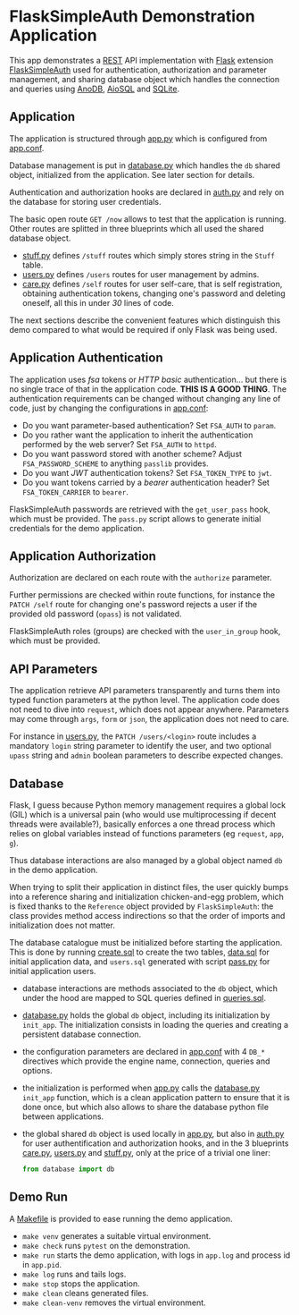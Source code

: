 # FlaskSimpleAuth Demonstration Application

This app demonstrates a [REST](https://en.wikipedia.org/wiki/Representational_state_transfer)
API implementation with [Flask](https://palletsprojects.com/p/flask/) extension
[FlaskSimpleAuth](https://pypi.org/project/FlaskSimpleAuth/) used for authentication,
authorization and parameter management, and sharing database object which handles the
connection and queries using [AnoDB](https://pypi.org/project/anodb/),
[AioSQL](https://pypi.org/project/aiosql/) and [SQLite](https://sqlite.org).

## Application

The application is structured through [app.py](app.py) which is configured from
[app.conf](app.conf).

Database management is put in [database.py](database.py) which handles the `db`
shared object, initialized from the application. See later section for details.

Authentication and authorization hooks are declared in [auth.py](auth.py)
and rely on the database for storing user credentials.

The basic open route `GET /now` allows to test that the application is running.
Other routes are splitted in three blueprints which all used the shared database
object.

 - [stuff.py](stuff.py) defines `/stuff` routes which simply stores string in the
   `Stuff` table.
 - [users.py](users.py) defines `/users` routes for user management by admins.
 - [care.py](care.py) defines `/self` routes for user self-care, that is
   self registration, obtaining authentication tokens, changing one's password
   and deleting oneself, all this in under *30* lines of code.

The next sections describe the convenient features which distinguish this
demo compared to what would be required if only Flask was being used.

## Application Authentication

The application uses *fsa* tokens or *HTTP basic* authentication… but there
is no single trace of that in the application code. **THIS IS A GOOD THING**.
The authentication requirements can be changed without changing any line
of code, just by changing the configurations in [app.conf](app.conf):

 - Do you want parameter-based authentication? Set `FSA_AUTH` to `param`.
 - Do you rather want the application to inherit the authentication performed
   by the web server? Set `FSA_AUTH` to `httpd`.
 - Do you want password stored with another scheme? Adjust `FSA_PASSWORD_SCHEME`
   to anything `passlib` provides.
 - Do you want *JWT* authentication tokens? Set `FSA_TOKEN_TYPE` to `jwt`.
 - Do you want tokens carried by a *bearer* authentication header?
   Set `FSA_TOKEN_CARRIER` to `bearer`.

FlaskSimpleAuth passwords are retrieved with the `get_user_pass` hook,
which must be provided.
The `pass.py` script allows to generate initial credentials for the
demo application.

## Application Authorization

Authorization are declared on each route with the `authorize` parameter.

Further permissions are checked within route functions, for instance
the `PATCH /self` route for changing one's password rejects a user if the
provided old password (`opass`) is not validated.

FlaskSimpleAuth roles (groups) are checked with the `user_in_group` hook,
which must be provided.

## API Parameters

The application retrieve API parameters transparently and turns them
into typed function parameters at the python level. The application code
does not need to dive into `request`, which does not appear anywhere.
Parameters may come through `args`, `form` or `json`, the application
does not need to care.

For instance in [users.py](users.py), the `PATCH /users/<login>` route
includes a mandatory `login` string parameter to identify the user, and two
optional `upass` string and `admin` boolean parameters to describe
expected changes.

## Database

Flask, I guess because Python memory management requires a global lock (GIL)
which is a universal pain (who would use multiprocessing if decent threads were
available?), basically enforces a one thread process which relies on global
variables instead of functions parameters (eg `request`, `app`, `g`).

Thus database interactions are also managed by a global object named `db` in
the demo application.

When trying to split their application in distinct files, the user quickly
bumps into a reference sharing and initialization chicken-and-egg problem,
which is fixed thanks to the `Reference` object provided by `FlaskSimpleAuth`:
the class provides method access indirections so that the order of imports
and initialization does not matter.

The database catalogue must be initialized before starting the application.
This is done by running [create.sql](create.sql) to create the two tables,
[data.sql](data.sql) for initial application data, and
`users.sql` generated with script [pass.py](pass.py)
for initial application users.

 - database interactions are methods associated to the `db` object, which
   under the hood are mapped to SQL queries defined in [queries.sql](queries.sql).
 - [database.py](database.py) holds the global `db` object, including its
   initialization by `init_app`. The initialization consists in loading the
   queries and creating a persistent database connection.
 - the configuration parameters are declared in [app.conf](app.conf) with 4 `DB_*`
   directives which provide the engine name, connection, queries and options. 
 - the initialization is performed when [app.py](app.py) calls the
   [database.py](database.py) `init_app` function, which is a clean application
   pattern to ensure that it is done once, but which also allows to share the
   database python file between applications.
 - the global shared `db` object is used locally in [app.py](app.py), but also in
   [auth.py](auth.py) for user authentification and authorization hooks, and in the
   3 blueprints [care.py](care.py), [users.py](users.py) and [stuff.py](stuff.py),
   only at the price of a trivial one liner:

   ```python
   from database import db
   ```

## Demo Run

A [Makefile](Makefile) is provided to ease running the demo application.

 - `make venv` generates a suitable virtual environment.
 - `make check` runs `pytest` on the demonstration.
 - `make run` starts the demo application, with logs in `app.log` and
    process id in `app.pid`.
 - `make log` runs and tails logs.
 - `make stop` stops the application.
 - `make clean` cleans generated files.
 - `make clean-venv` removes the virtual environment.
